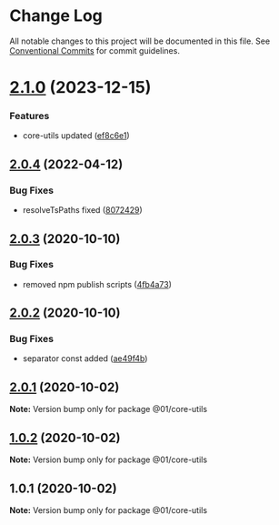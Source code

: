 # Change Log

All notable changes to this project will be documented in this file.
See [Conventional Commits](https://conventionalcommits.org) for commit guidelines.

# [2.1.0](https://github.com/01alchemist/web-service-lib/compare/@01/core-utils@2.0.4...@01/core-utils@2.1.0) (2023-12-15)


### Features

* core-utils updated ([ef8c6e1](https://github.com/01alchemist/web-service-lib/commit/ef8c6e1d49b35f4540edaec2f00b34dfdfd7af3f))





## [2.0.4](https://github.com/01alchemist/web-service-lib/compare/@01/core-utils@2.0.3...@01/core-utils@2.0.4) (2022-04-12)


### Bug Fixes

* resolveTsPaths fixed ([8072429](https://github.com/01alchemist/web-service-lib/commit/807242906ef479111d3a18e2253ab2579340e25c))





## [2.0.3](https://github.com/01alchemist/web-service-lib/compare/@01/core-utils@2.0.2...@01/core-utils@2.0.3) (2020-10-10)


### Bug Fixes

* removed npm publish scripts ([4fb4a73](https://github.com/01alchemist/web-service-lib/commit/4fb4a73cf816bd35d48fbe7e0c88456b4afb364b))





## [2.0.2](https://github.com/01alchemist/web-service-lib/compare/@01/core-utils@2.0.1...@01/core-utils@2.0.2) (2020-10-10)


### Bug Fixes

* separator const added ([ae49f4b](https://github.com/01alchemist/web-service-lib/commit/ae49f4b3e15d62410626d739b6c162bf1d448fca))





## [2.0.1](https://github.com/01alchemist/web-service-lib/compare/@01/core-utils@1.0.2...@01/core-utils@2.0.1) (2020-10-02)

**Note:** Version bump only for package @01/core-utils





## [1.0.2](https://github.com/01alchemist/web-service-lib/compare/@01/core-utils@1.0.1...@01/core-utils@1.0.2) (2020-10-02)

**Note:** Version bump only for package @01/core-utils





## 1.0.1 (2020-10-02)

**Note:** Version bump only for package @01/core-utils
